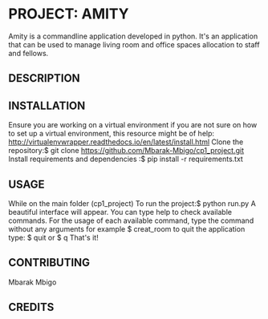 # PROJECT: AMITY
Amity is a commandline application developed in python.
It's an application that can be used to manage living room and office spaces allocation 
to staff and fellows.

## DESCRIPTION

## INSTALLATION
Ensure you are working on a virtual environment
if you are not sure on how to set up a virtual environment, 
this resource might be of help: http://virtualenvwrapper.readthedocs.io/en/latest/install.html
Clone the repository:$ git clone https://github.com/Mbarak-Mbigo/cp1_project.git
Install requirements and dependencies :$ pip install -r requirements.txt

## USAGE
While on the main folder (cp1_project)
To run the project:$ python run.py
A beautiful interface will appear.
You can type help to check available commands.
For the usage of each available command, type the command without any arguments
for example $ creat_room
to quit the application
type: $ quit or $ q
That's it!
## CONTRIBUTING
Mbarak Mbigo

## CREDITS
